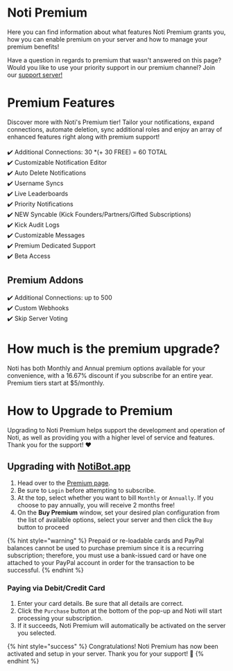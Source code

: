 # Noti Premium

Here you can find information about what features Noti Premium grants you, how you can enable premium on your server and how to manage your premium benefits!


Have a question in regards to premium that wasn't answered on this page? Would you like to use your priority support in our premium channel? Join our [support server! ](https://discord.com/invite/xq6F6ZkUte)

# Premium Features

Discover more with Noti's Premium tier! Tailor your notifications, expand connections, automate deletion, sync additional roles and enjoy an array of enhanced features right along with premium support! \
\
✔️ Additional Connections: 30 *(+ 30 FREE) = 60 TOTAL \
✔️ Customizable Notification Editor \
✔️ Auto Delete Notifications \
✔️ Username Syncs \
✔️ Live Leaderboards \
✔️ Priority Notifications \
✔️ NEW Syncable (Kick Founders/Partners/Gifted Subscriptions) \
✔️ Kick Audit Logs \
✔️ Customizable Messages \
✔️ Premium Dedicated Support \
✔️ Beta Access

## Premium Addons

✔️ Additional Connections: up to 500 \
✔️ Custom Webhooks \
✔️ Skip Server Voting

# How much is the premium upgrade?

Noti has both Monthly and Annual premium options available for your convenience, with a 16.67% discount if you subscribe for an entire year. Premium tiers start at $5/monthly.

# How to Upgrade to Premium

Upgrading to Noti Premium helps support the development and operation of Noti, as well as providing you with a higher level of service and features. Thank you for the support! ❤️

## Upgrading with [NotiBot.app](https://notibot.app)

1. Head over to the [Premium page](https://notibot.app/premium).
2. Be sure to `Login` before attempting to subscribe.
3. At the top, select whether you want to bill `Monthly` or `Annually`. If you choose to pay annually, you will receive 2 months free!
4. On the **Buy Premium** window, set your desired plan configuration from the list of available options, select your server and then click the `Buy` button to proceed

{% hint style="warning" %}
Prepaid or re-loadable cards and PayPal balances cannot be used to purchase premium since it is a recurring subscription; therefore, you must use a bank-issued card or have one attached to your PayPal account in order for the transaction to be successful.
{% endhint %}

### Paying via Debit/Credit Card

1. Enter your card details. Be sure that all details are correct.
2. Click the `Purchase` button at the bottom of the pop-up and Noti will start processing your subscription.
3. If it succeeds, Noti Premium will automatically be activated on the server you selected.


{% hint style="success" %}
Congratulations! Noti Premium has now been activated and setup in your server. Thank you for your support! 💚
{% endhint %}
